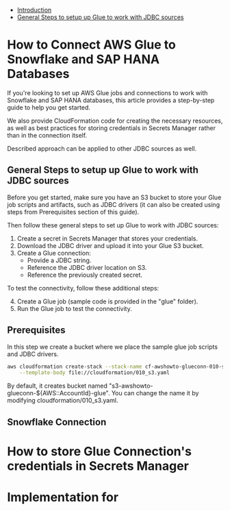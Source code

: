 
* [Introduction](#introduction)
* [General Steps to setup up Glue to work with JDBC sources](#general-steps)

# How to Connect AWS Glue to Snowflake and SAP HANA Databases

If you're looking to set up AWS Glue jobs and connections to work with Snowflake and SAP HANA databases, this article provides a step-by-step guide to help you get started. 

We also provide CloudFormation code for creating the necessary resources, as well as best practices for storing credentials in Secrets Manager rather than in the connection itself.

Described approach can be applied to other JDBC sources as well.

<a id="general-steps"></a>
## General Steps to setup up Glue to work with JDBC sources

Before you get started, make sure you have an S3 bucket to store your Glue job scripts and artifacts, such as JDBC drivers
(it can also be created using steps from Prerequisites section of this guide).

Then follow these general steps to set up Glue to work with JDBC sources:

1. Create a secret in Secrets Manager that stores your credentials.
2. Download the JDBC driver and upload it into your Glue S3 bucket.
3. Create a Glue connection:
    - Provide a JDBC string.
    - Reference the JDBC driver location on S3.
    - Reference the previously created secret.

To test the connectivity, follow these additional steps:

4. Create a Glue job (sample code is provided in the "glue" folder).
5. Run the Glue job to test the connectivity.

<a id="prerequisites"></a>
## Prerequisites

In this step we create a bucket where we place the sample glue job scripts and JDBC drivers.
```bash
aws cloudformation create-stack --stack-name cf-awshowto-glueconn-010-s3 \
    --template-body file://cloudformation/010_s3.yaml
```

By default, it creates bucket named "s3-awshowto-glueconn-${AWS::AccountId}-glue". You can change the name it by modifying cloudformation/010_s3.yaml.

<a id="download-glue-drivers"></a>
## Snowflake Connection


# How to store Glue Connection's credentials in Secrets Manager


# Implementation for 